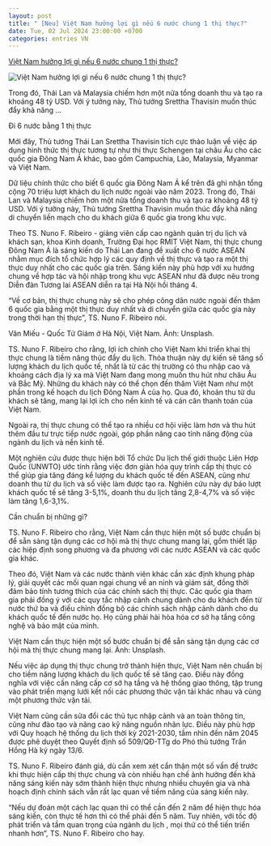 ```yaml
---
layout: post
title: " [Neu] Việt Nam hưởng lợi gì nếu 6 nước chung 1 thị thực?"
date: Tue, 02 Jul 2024 23:00:00 +0700
categories: entries VN
---
```

[Việt Nam hưởng lợi gì nếu 6 nước chung 1 thị thực?](https://cafef.vn/viet-nam-huong-loi-gi-neu-6-nuoc-chung-1-thi-thuc-188240702142750637.chn)

![Việt Nam hưởng lợi gì nếu 6 nước chung 1 thị thực?](https://cafefcdn.com/zoom/600_315/203337114487263232/2024/7/2/avatar1719905200753-1719905200969109248112.jpg)

Trong đó, Thái Lan và Malaysia chiếm hơn một nửa tổng doanh thu và tạo ra khoảng 48 tỷ USD. Với ý tưởng này, Thủ tướng Srettha Thavisin muốn thúc đẩy khả năng ...

Đi 6 nước bằng 1 thị thực

Mới đây, Thủ tướng Thái Lan Srettha Thavisin tích cực thảo luận về việc áp dụng hình thức thị thực tương tự như thị thực Schengen tại châu Âu cho các quốc gia Đông Nam Á khác, bao gồm Campuchia, Lào, Malaysia, Myanmar và Việt Nam.

Dữ liệu chính thức cho biết 6 quốc gia Đông Nam Á kể trên đã ghi nhận tổng cộng 70 triệu lượt khách du lịch nước ngoài vào năm 2023. Trong đó, Thái Lan và Malaysia chiếm hơn một nửa tổng doanh thu và tạo ra khoảng 48 tỷ USD. Với ý tưởng này, Thủ tướng Srettha Thavisin muốn thúc đẩy khả năng di chuyển liền mạch cho du khách giữa 6 quốc gia trong khu vực.

Theo TS. Nuno F. Ribeiro - giảng viên cấp cao ngành quản trị du lịch và khách sạn, khoa Kinh doanh, Trường Đại học RMIT Việt Nam, thị thực chung Đông Nam Á là sáng kiến do Thái Lan đang đề xuất cho 6 nước ASEAN nhằm mục đích tổ chức hợp lý các quy định về thị thực và tạo ra một thị thực duy nhất cho các quốc gia trên. Sáng kiến này phù hợp với xu hướng chung về hợp tác và hội nhập trong khu vực ASEAN như đã được nêu trong Diễn đàn Tương lai ASEAN diễn ra tại Hà Nội hồi tháng 4.

“Về cơ bản, thị thực chung này sẽ cho phép công dân nước ngoài đến thăm 6 quốc gia bằng một thị thực duy nhất và di chuyển giữa các quốc gia này trong thời hạn thị thực”, TS. Nuno F. Ribeiro nói.

Văn Miếu - Quốc Tử Giám ở Hà Nội, Việt Nam. Ảnh: Unsplash.

TS. Nuno F. Ribeiro cho rằng, lợi ích chính cho Việt Nam khi triển khai thị thực chung là tiềm năng thúc đẩy du lịch. Thỏa thuận này dự kiến sẽ tăng số lượng khách du lịch quốc tế, nhất là từ các thị trường có thu nhập cao và khoảng cách địa lý xa mà Việt Nam đang mong muốn thu hút như châu Âu và Bắc Mỹ. Những du khách này có thể chọn đến thăm Việt Nam như một phần trong kế hoạch du lịch Đông Nam Á của họ. Qua đó, khoản thu từ du khách sẽ tăng, mang lại lợi ích cho nền kinh tế và cán cân thanh toán của Việt Nam.

Ngoài ra, thị thực chung có thể tạo ra nhiều cơ hội việc làm hơn và thu hút thêm đầu tư trực tiếp nước ngoài, góp phần nâng cao tính năng động của ngành du lịch và nền kinh tế.

Một nghiên cứu được thực hiện bởi Tổ chức Du lịch thế giới thuộc Liên Hợp Quốc (UNWTO) ước tính rằng việc đơn giản hóa quy trình cấp thị thực có thể giúp gia tăng đáng kể lượng du khách quốc tế đến ASEAN, cũng như doanh thu từ du lịch và số việc làm được tạo ra. Nghiên cứu này dự báo lượt khách quốc tế sẽ tăng 3-5,1%, doanh thu du lịch tăng 2,8-4,7% và số việc làm tăng 1,6-3,1%.

Cần chuẩn bị những gì?

TS. Nuno F. Ribeiro cho rằng, Việt Nam cần thực hiện một số bước chuẩn bị để sẵn sàng tận dụng các cơ hội mà thị thực chung mang lại, gồm thiết lập các hiệp định song phương và đa phương với các nước ASEAN và các quốc gia khác.

Theo đó, Việt Nam và các nước thành viên khác cần xác định khung pháp lý, giải quyết các mối quan ngại chung về an ninh và giám sát, đồng thời đảm bảo tính tương thích của các chính sách thị thực. Các quốc gia tham gia phải đồng ý với các quy tắc nhập cảnh chung dành cho du khách đến từ nước thứ ba và điều chỉnh đồng bộ các chính sách nhập cảnh dành cho du khách quốc tế đến nước họ. Họ cũng phải hài hòa hóa cơ sở hạ tầng công nghệ và bảo mật của mình.

Việt Nam cần thực hiện một số bước chuẩn bị để sẵn sàng tận dụng các cơ hội mà thị thực chung mang lại. Ảnh: Unsplash.

Nếu việc áp dụng thị thực chung trở thành hiện thực, Việt Nam nên chuẩn bị cho tiềm năng lượng khách du lịch quốc tế sẽ tăng cao. Điều này đồng nghĩa với việc cần nâng cấp cơ sở hạ tầng và hệ thống giao thông, tập trung vào phát triển mạng lưới kết nối các phương thức vận tải khác nhau và cùng một phương thức vận tải.

Việt Nam cũng cần sửa đổi các thủ tục nhập cảnh và an toàn thông tin, cũng như đào tạo và nâng cao kỹ năng nguồn nhân lực. Điều này phù hợp với Quy hoạch hệ thống du lịch thời kỳ 2021-2030, tầm nhìn đến năm 2045 được phê duyệt theo Quyết định số 509/QĐ-TTg do Phó thủ tướng Trần Hồng Hà ký ngày 13/6.

TS. Nuno F. Ribeiro đánh giá, dù cần xem xét cẩn thận một số vấn đề trước khi thực hiện cấp thị thực chung và còn nhiều hạn chế ảnh hưởng đến khả năng sáng kiến này sớm thành hiện thực nhưng nhiều chuyên gia và nhà hoạch định chính sách vẫn rất lạc quan về tiềm năng của sáng kiến này.

“Nếu dự đoán một cách lạc quan thì có thể cần đến 2 năm để hiện thực hóa sáng kiến, còn thực tế hơn thì có thể phải đến 5 năm. Tuy nhiên, với tốc độ phát triển và tầm quan trọng của ngành du lịch , mọi thứ có thể tiến triển nhanh hơn”, TS. Nuno F. Ribeiro cho hay.


